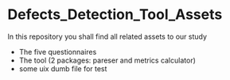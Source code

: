 # Defects_Detection_Tool_Assets

In this repository you shall find all related assets to our study
  - The five questionnaires
  - The tool (2 packages: pareser and metrics calculator)
  - some uix dumb file for test
